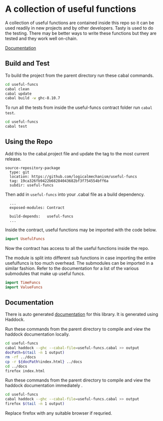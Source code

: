 # A collection of useful functions

A collection of useful functions are contained inside this repo so it can be used readily in new projects and by other developers. Tasty is used to do the testing. There may be better ways to write these functions but they are tested and they work well on-chain.

[Documentation](https://htmlpreview.github.io/?https://raw.githubusercontent.com/logicalmechanism/useful-funcs/main/docs/UsefulFuncs.html)

## Build and Test

To build the project from the parent directory run these cabal commands.

```bash
cd useful-funcs
cabal clean
cabal update
cabal build -w ghc-8.10.7
```

To run all the tests from inside the useful-funcs contract folder run `cabal test`.

```bash
cd useful-funcs
cabal test
```

## Using the Repo

Add this to the cabal.project file and update the tag to the most current release.

```cabal
source-repository-package
  type: git
  location: https://github.com/logicalmechanism/useful-funcs
  tag: 19ca326fb9422b68284043682bf3f754554bff6a
  subdir: useful-funcs
```

Then add in `useful-funcs` into your .cabal file as a build dependency.

```cabal
  ...
  exposed-modules: Contract

  build-depends:   useful-funcs
  ...
```

Inside the contract, useful functions may be imported with the code below.

```hs
import UsefulFuncs
```

Now the contract has access to all the useful functions inside the repo.

The module is split into different sub functions in case importing the entire usefulfuncs is too much overhead. The submodules can be imported in a similar fashion. Refer to the documentation for a list of the various submodules that make up useful funcs.

```hs
import TimeFuncs
import ValueFuncs
```

## Documentation

There is auto generated [documentation](https://htmlpreview.github.io/?https://raw.githubusercontent.com/logicalmechanism/useful-funcs/main/docs/UsefulFuncs.html) for this library. It is generated using Haddock.


Run these commands from the parent directory to compile and view the haddock documentation locally.

```bash
cd useful-funcs
cabal haddock --ghc --cabal-file=useful-funcs.cabal >> output
docPath=$(tail -n 1 output)
rm -rf ../docs
cp -r ${docPath%index.html} ../docs
cd ../docs
firefox index.html
```

Run these commands from the parent directory to compile and view the haddock documentation immediately .

```bash
cd useful-funcs
cabal haddock --ghc --cabal-file=useful-funcs.cabal >> output
firefox $(tail -n 1 output)
```

Replace firefox with any suitable browser if requried.